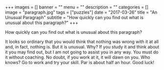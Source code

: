 +++
images = []
banner = ""
menu = ""
description = ""
categories = []
image = "paragraph.jpg"
tags = ["puzzles"]
date = "2017-03-26"
title = "An Unusual Paragraph"
subtitle = "How quickly can you find out what is unusual about this paragraph?"
+++

How quickly can you find out what is unusual about this
paragraph?<!--more-->

It looks so ordinary that you would think that
nothing was wrong with it at all and, in fact, nothing is.
But it is unusual. Why? If you study it and think about
it you may find out, but I am not going to assist you in
any way. You must do it without coaching. No doubt, if
you work at it, it will dawn on you. Who knows? Go to
work and try your skill. Par is about half an hour. Good luck!
